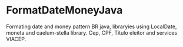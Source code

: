# FormatDateMoneyJava
Formating date and money pattern BR java, libraryies using LocalDate, moneta and caelum-stella library.
Cep, CPF, Titulo eleitor and services VIACEP.

